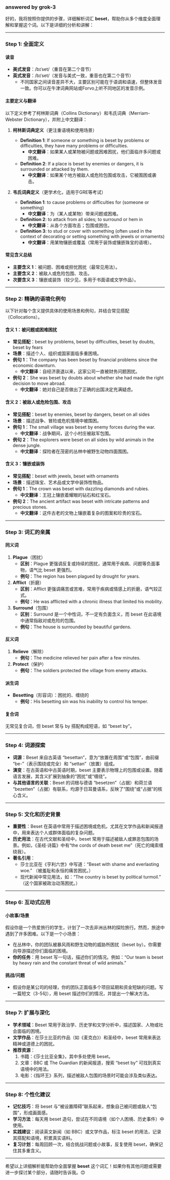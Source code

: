 ### answered by grok-3
好的，我将按照你提供的步骤，详细解析词汇 **beset**，帮助你从多个维度全面理解和掌握这个词。以下是详细的分析和讲解：

---

### Step 1: 全面定义
#### 读音
- **美式发音**：/bɪˈset/（重音在第二个音节）
- **英式发音**：/bɪˈset/（发音与美式一致，重音也在第二个音节）
  - 不同国家之间读音差异不大，主要区别可能在于语调和语速，但整体发音一致。你可以在牛津词典网站或Forvo上听不同地区的发音示例。

#### 主要定义与翻译
以下定义参考了柯林斯词典（Collins Dictionary）和韦氏词典（Merriam-Webster Dictionary），并附上中文翻译：

1. **柯林斯词典定义**（更注重语境和使用场景）
   - **Definition 1**: If someone or something is beset by problems or difficulties, they have many problems or difficulties.
     - **中文翻译**：如果某人或某物被问题或困难困扰，他们面临许多问题或困难。
   - **Definition 2**: If a place is beset by enemies or dangers, it is surrounded or attacked by them.
     - **中文翻译**：如果某个地方被敌人或危险包围或攻击，它被围困或袭击。

2. **韦氏词典定义**（更学术化，适用于GRE等考试）
   - **Definition 1**: to cause problems or difficulties for (someone or something)
     - **中文翻译**：为（某人或某物）带来问题或困难。
   - **Definition 2**: to attack from all sides; to surround or hem in
     - **中文翻译**：从各个方面攻击；包围或困住。
   - **Definition 3**: to stud or cover with something (often used in the context of decorating or setting something with jewels or ornaments)
     - **中文翻译**：用某物镶嵌或覆盖（常用于装饰或镶嵌珠宝的语境）。

#### 常见含义总结
- **主要含义 1**：被问题、困难或担忧困扰（最常见用法）。
- **主要含义 2**：被敌人或危险包围、攻击。
- **次要含义 3**：镶嵌或装饰（较少见，多用于书面语或文学作品）。

---

### Step 2: 精确的语境化例句
以下针对每个含义提供具体的使用场景和例句，并结合常见搭配（Collocations）。

#### 含义 1：被问题或困难困扰
- **常见搭配**：beset by problems, beset by difficulties, beset by doubts, beset by fears
- **场景**：描述个人、组织或国家面临多重困境。
- **例句 1**：The company has been beset by financial problems since the economic downturn.
  - **中文翻译**：自经济衰退以来，这家公司一直被财务问题困扰。
- **例句 2**：She was beset by doubts about whether she had made the right decision to move abroad.
  - **中文翻译**：她对自己是否做出了正确的出国决定充满疑虑。

#### 含义 2：被敌人或危险包围、攻击
- **常见搭配**：beset by enemies, beset by dangers, beset on all sides
- **场景**：描述战争、冒险或危机情境中被围困。
- **例句 1**：The small village was beset by enemy forces during the war.
  - **中文翻译**：战争期间，这个小村庄被敌军包围。
- **例句 2**：The explorers were beset on all sides by wild animals in the dense jungle.
  - **中文翻译**：探险者在茂密的丛林中被野生动物四面围困。

#### 含义 3：镶嵌或装饰
- **常见搭配**：beset with jewels, beset with ornaments
- **场景**：描述珠宝、艺术品或文学中装饰性物品。
- **例句 1**：The crown was beset with dazzling diamonds and rubies.
  - **中文翻译**：王冠上镶嵌着耀眼的钻石和红宝石。
- **例句 2**：The ancient artifact was beset with intricate patterns and precious stones.
  - **中文翻译**：这件古老的文物上镶嵌着复杂的图案和珍贵的宝石。

---

### Step 3: 词汇的亲属
#### 同义词
1. **Plague**（困扰）
   - **区别**：Plague 更强调反复或持续的困扰，通常用于疾病、问题等负面事物，语气比 beset 更强烈。
   - **例句**：The region has been plagued by drought for years.
2. **Afflict**（折磨）
   - **区别**：Afflict 更强调痛苦或苦难，常用于疾病或情感上的折磨，语气较正式。
   - **例句**：He was afflicted with a chronic illness that limited his mobility.
3. **Surround**（包围）
   - **区别**：Surround 是一个中性词，不一定有负面含义，而 beset 在此语境中通常指敌对或危险的包围。
   - **例句**：The house is surrounded by beautiful gardens.

#### 反义词
1. **Relieve**（解除）
   - **例句**：The medicine relieved her pain after a few minutes.
2. **Protect**（保护）
   - **例句**：The soldiers protected the village from enemy attacks.

#### 派生词
- **Besetting**（形容词）：困扰的、缠绕的
  - **例句**：His besetting sin was his inability to control his temper.

#### 复合词
无常见复合词，但 beset 常与 by 搭配构成短语，如 “beset by”。

---

### Step 4: 词源探索
- **词源**：Beset 来自古英语 “besettan”，意为“放置在周围”或“包围”，由前缀 “be-”（表示围绕或完全）和 “settan”（放置）组成。
- **演变**：在古英语和中古英语时期，beset 主要表示物理上的包围或设置。随着语言发展，其含义扩展到抽象的“困扰”或“缠绕”。
- **与其他语言的关联**：Beset 的词根与德语 “besetzen”（占据）和荷兰语 “bezetten”（占据）有联系，均源于日耳曼语系，反映了“围绕”或“占据”的核心含义。

---

### Step 5: 文化和历史背景
- **重要性**：Beset 在英语中常用于描述困境或危机，尤其在文学作品和新闻报道中，用来表达个人或群体面临的复杂问题。
- **历史用法**：在古代文献和圣经中，beset 常用于描述被敌人或罪恶包围的场景。例如，《圣经·诗篇》中有“the cords of death beset me”（死亡的绳索缠绕我）。
- **著名引用**：
  - 莎士比亚在《亨利六世》中写道：“Beset with shame and everlasting woe.” （被羞耻和永恒的痛苦困扰。）
  - 现代新闻中常见用法，如：“The country is beset by political turmoil.” （这个国家被政治动荡困扰。）

---

### Step 6: 互动式应用
#### 小故事/场景
假设你是一个热爱旅行的学生，计划了一次去非洲丛林的探险旅行。然而，旅途中遇到了许多困难。以下是一个小场景：
- 在丛林中，你的团队被暴风雨和野生动物的威胁所困扰（beset by）。你需要向导游描述你们面临的困境。
- **你的任务**：用 beset 写一句话，描述你们的情况。例如：“Our team is beset by heavy rain and the constant threat of wild animals.”

#### 挑战/问题
- 假设你是某公司的经理，你的团队正面临多个项目延期和资金短缺的问题。写一篇短文（3-5句），用 beset 描述你们的情况，并提出一个解决方法。

---

### Step 7: 扩展与深化
- **学术领域**：Beset 常用于政治学、历史学和文学分析中，描述国家、人物或社会面临的困境。
- **文学作品**：在莎士比亚的作品（如《麦克白》）和圣经中，beset 常用来表达精神或道德上的困扰。
- **推荐资源**：
  1. 书籍：《莎士比亚全集》，其中多处使用 beset。
  2. 文章：BBC 或 The Guardian 的新闻报道，搜索 “beset by” 可找到真实语境中的用法。
  3. 电影：《指环王》系列，描述被敌人包围的场景时可能会涉及类似表达。

---

### Step 8: 个性化建议
- **记忆技巧**：将 beset 与“被设置障碍”联系起来，想象自己被问题或敌人“包围”，形成画面感。
- **学习方法**：每天用 beset 造句，尝试在不同语境（如个人困境、历史事件）中使用。
- **实践建议**：阅读英文新闻（如 BBC）或文学作品，标注 beset 的用法，记录其搭配和语境，积累真实语料。
- **复习计划**：每周回顾一次，结合挑战问题或小故事，反复使用 beset，确保记住其多重含义。

---

希望以上详细解析能帮助你全面掌握 **beset** 这个词汇！如果你有其他问题或需要进一步探讨某个部分，请随时告诉我。😊